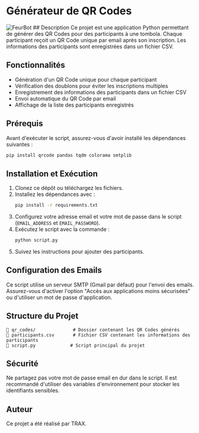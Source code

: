 # Générateur de QR Codes 
 <img src='./nofraude.jpg' alt='FeurBot'>
## Description
Ce projet est une application Python permettant de générer des QR Codes pour des participants à une tombola. Chaque participant reçoit un QR Code unique par email après son inscription. Les informations des participants sont enregistrées dans un fichier CSV.

## Fonctionnalités
- Génération d'un QR Code unique pour chaque participant
- Vérification des doublons pour éviter les inscriptions multiples
- Enregistrement des informations des participants dans un fichier CSV
- Envoi automatique du QR Code par email
- Affichage de la liste des participants enregistrés

## Prérequis
Avant d'exécuter le script, assurez-vous d'avoir installé les dépendances suivantes :

```bash
pip install qrcode pandas tqdm colorama smtplib
```

## Installation et Exécution
1. Clonez ce dépôt ou téléchargez les fichiers.
2. Installez les dépendances avec :
   ```bash
   pip install -r requirements.txt
   ```
3. Configurez votre adresse email et votre mot de passe dans le script (`EMAIL_ADDRESS` et `EMAIL_PASSWORD`).
4. Exécutez le script avec la commande :
   ```bash
   python script.py
   ```
5. Suivez les instructions pour ajouter des participants.

## Configuration des Emails
Ce script utilise un serveur SMTP (Gmail par défaut) pour l'envoi des emails. Assurez-vous d'activer l'option "Accès aux applications moins sécurisées" ou d'utiliser un mot de passe d'application.

## Structure du Projet
```
📁 qr_codes/              # Dossier contenant les QR Codes générés
📄 participants.csv       # Fichier CSV contenant les informations des participants
📄 script.py             # Script principal du projet
```

## Sécurité
Ne partagez pas votre mot de passe email en dur dans le script. Il est recommandé d'utiliser des variables d'environnement pour stocker les identifiants sensibles.

## Auteur
Ce projet a été réalisé par TRAX.

